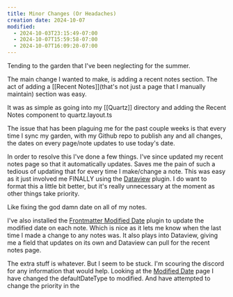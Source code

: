 ```yaml
---
title: Minor Changes (Or Headaches)
creation date: 2024-10-07
modified:
  - 2024-10-03T23:15:49-07:00
  - 2024-10-07T15:59:58-07:00
  - 2024-10-07T16:09:20-07:00
---
```

Tending to the garden that I've been neglecting for the summer. 

The main change I wanted to make, is adding a recent notes section. 
The act of adding a [[Recent Notes]](that's not just a page that I manually maintain) section was easy.

It was as simple as going into my [[Quartz]] directory and adding the Recent Notes component to quartz.layout.ts

The issue that has been plaguing me for the past couple weeks is that every time I sync my garden, with my Github repo to publish any and all changes, the dates on every page/note updates to use today's date. 

In order to resolve this I've done a few things. I've since updated my recent notes page so that it automatically updates. Saves me the pain of such a tedious of updating that for every time I make/change a note. 
This was easy as it just involved me FINALLY using the [Dataview](https://github.com/blacksmithgu/obsidian-dataview) plugin. I do want to format this a little bit better, but it's really unnecessary at the moment as other things take priority. 

Like fixing the god damn date on all of my notes.

I've also installed the [Frontmatter Modified Date](https://github.com/alangrainger/obsidian-frontmatter-modified-date) plugin to update the modified date on each note. Which is nice as it lets me know when the last time I made a change to any notes was. It also plays into Dataview, giving me a field that updates on its own and Dataview can pull for the recent notes page.

The extra stuff is whatever. But I seem to be stuck. I'm scouring the discord for any information that would help. 
Looking at the [Modified Date](https://quartz.jzhao.xyz/plugins/CreatedModifiedDate) page I have changed the defaultDateType to modified. And have attempted to change the priority in the 